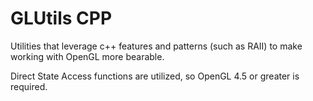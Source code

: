 # GLUtils CPP
Utilities that leverage c++ features and patterns (such as RAII) to make working with OpenGL more bearable.

Direct State Access functions are utilized, so OpenGL 4.5 or greater is required.
